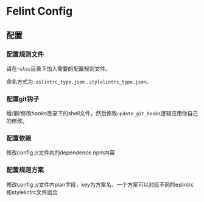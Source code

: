 Felint Config
========

## 配置

### 配置规则文件

请在`rules`目录下加入需要的配置规则文件。

命名方式为`.eslintrc_type.json` `.stylelintrc_type.json`。

### 配置git钩子

增/删/修改hooks目录下的shell文件，然后修改`update_git_hooks`逻辑应用你自己的修改。

### 配置依赖

修改config.js文件内的dependence.npm内容

### 配置规则方案

修改config.js文件内plan字段，key为方案名，一个方案可以对应不同的eslintrc和stylelintrc文件组合